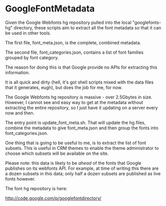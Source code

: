 GoogleFontMetadata
==================

Given the Google Webfonts hg repository pulled into the local "googlefonts-hg" directory,
these scripts aim to extract all the font metadata so that it can be used in other
tools.

The first file, font_meta.json, is the complete, combined metadata.

The second file, font_categories.json, contains a list of font families grouped by
font category.

The reason for doing this is that Google provide no APIs for extracting this
information.

It is all quick and dirty (hell, it's got shell scripts mixed with the data files that it
generates, eugh), but does the job for me, for now.

The Google Webfonts hg repository is massive - over 2.5Gbytes in size. However, I cannot see
and easy way to get at the metadata without extracting the entire repository, so I just
have it updating on a server every now and then.

The entry point is update_font_meta.sh. That will update the hg files, combine the metadata
to give font_meta.json and then group the fonts into font_categories.json.

One thing that is going to be useful to me, is to extract the list of font subsets. This is
useful in CRM themes to enable the theme administrator to choose which subsets will be
available on the site.

Please note: this data is likely to be *ahead* of the fonts that Google publishes on its
webfonts API. For example, at time of writing this there are a dozen subsets in this data;
only half a dozen subsets are published as live fonts however.

The font hg repository is here:

http://code.google.com/p/googlefontdirectory/
